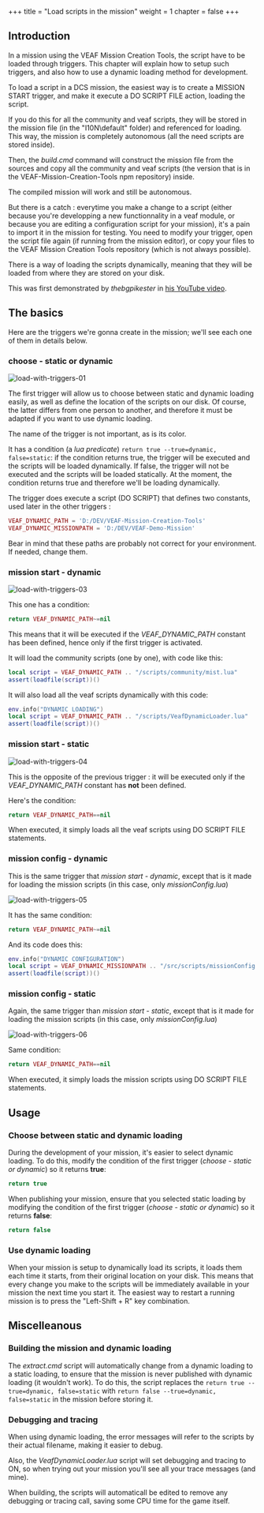 +++
title = "Load scripts in the mission"
weight = 1
chapter = false
+++

## Introduction

In a mission using the VEAF Mission Creation Tools, the script have to be loaded through triggers.
This chapter will explain how to setup such triggers, and also how to use a dynamic loading method for development.

To load a script in a DCS mission, the easiest way is to create a MISSION START trigger, and make it execute a DO SCRIPT FILE action, loading the script.

If you do this for all the community and veaf scripts, they will be stored in the mission file (in the "I10N\default" folder) and referenced for loading.
This way, the mission is completely autonomous (all the need scripts are stored inside).

Then, the *build.cmd* command will construct the mission file from the sources and copy all the community and veaf scripts (the version that is in the VEAF-Mission-Creation-Tools npm repository) inside.

The compiled mission will work and still be autonomous.

But there is a catch : everytime you make a change to a script (either because you're developping a new functionnality in a veaf module, or because you are editing a configuration script for your mission), it's a pain to import it in the mission for testing. You need to modify your trigger, open the script file again (if running from the mission editor), or copy your files to the VEAF Mission Creation Tools repository (which is not always possible).

There is a way of loading the scripts dynamically, meaning that they will be loaded from where they are stored on your disk.

This was first demonstrated by *thebgpikester* in [his YouTube video](https://www.youtube.com/watch?v=BMKBXjjKiDI).

## The basics

Here are the triggers we're gonna create in the mission; we'll see each one of them in details below.

### choose - static or dynamic

![load-with-triggers-01](/VEAF-Mission-Creation-Tools/images/load-with-triggers-01.png?raw=true "load-with-triggers-01")

The first trigger will allow us to choose between static and dynamic loading easily, as well as define the location of the scripts on our disk. Of course, the latter differs from one person to another, and therefore it must be adapted if you want to use dynamic loading.

The name of the trigger is not important, as is its color.

It has a condition (a *lua predicate*) `return true --true=dynamic, false=static`: if the condition returns true, the trigger will be executed and the scripts will be loaded dynamically. If false, the trigger will not be executed and the scripts will be loaded statically.
At the moment, the condition returns true and therefore we'll be loading dynamically.

The trigger does execute a script (DO SCRIPT) that defines two constants, used later in the other triggers :

```lua
VEAF_DYNAMIC_PATH = 'D:/DEV/VEAF-Mission-Creation-Tools'
VEAF_DYNAMIC_MISSIONPATH = 'D:/DEV/VEAF-Demo-Mission'
```

Bear in mind that these paths are probably not correct for your environment. If needed, change them.

### mission start - dynamic

![load-with-triggers-03](/VEAF-Mission-Creation-Tools/images/load-with-triggers-03.png?raw=true "load-with-triggers-03")

This one has a condition:

```lua
return VEAF_DYNAMIC_PATH~=nil
```

This means that it will be executed if the *VEAF_DYNAMIC_PATH* constant has been defined, hence only if the first trigger is activated.

It will load the community scripts (one by one), with code like this:

```lua
local script = VEAF_DYNAMIC_PATH .. "/scripts/community/mist.lua"
assert(loadfile(script))()
```

It will also load all the veaf scripts dynamically with this code:

```lua
env.info("DYNAMIC LOADING")
local script = VEAF_DYNAMIC_PATH .. "/scripts/VeafDynamicLoader.lua"
assert(loadfile(script))()
```

### mission start - static

![load-with-triggers-04](/VEAF-Mission-Creation-Tools/images/load-with-triggers-04.png?raw=true "load-with-triggers-04")

This is the opposite of the previous trigger : it will be executed only if the *VEAF_DYNAMIC_PATH* constant has **not** been defined.

Here's the condition:

```lua
return VEAF_DYNAMIC_PATH==nil
```

When executed, it simply loads all the veaf scripts using DO SCRIPT FILE statements.

### mission config - dynamic

This is the same trigger that *mission start - dynamic*, except that is it made for loading the mission scripts (in this case, only *missionConfig.lua*)

![load-with-triggers-05](/VEAF-Mission-Creation-Tools/images/load-with-triggers-05.png?raw=true "load-with-triggers-05")

It has the same condition:

```lua
return VEAF_DYNAMIC_PATH~=nil
```

And its code does this:

```lua
env.info("DYNAMIC CONFIGURATION")
local script = VEAF_DYNAMIC_MISSIONPATH .. "/src/scripts/missionConfig.lua"
assert(loadfile(script))()
```

### mission config - static

Again, the same trigger than *mission start - static*, except that is it made for loading the mission scripts (in this case, only *missionConfig.lua*)

![load-with-triggers-06](/VEAF-Mission-Creation-Tools/images/load-with-triggers-06.png?raw=true "load-with-triggers-06")

Same condition:

```lua
return VEAF_DYNAMIC_PATH==nil
```

When executed, it simply loads the mission scripts using DO SCRIPT FILE statements.

## Usage

### Choose between static and dynamic loading

During the development of your mission, it's easier to select dynamic loading.
To do this, modify the condition of the first trigger (*choose - static or dynamic*) so it returns **true**:

```lua
return true
```

When publishing your mission, ensure that you selected static loading by modifying the condition of the first trigger (*choose - static or dynamic*) so it returns **false**:

```lua
return false
```

### Use dynamic loading

When your mission is setup to dynamically load its scripts, it loads them each time it starts, from their original location on your disk.
This means that every change you make to the scripts will be immediately available in your mission the next time you start it.
The easiest way to restart a running mission is to press the "Left-Shift + R" key combination.

## Miscelleanous

### Building the mission and dynamic loading

The *extract.cmd* script will automatically change from a dynamic loading to a static loading, to ensure that the mission is never published with dynamic loading (it wouldn't work).
To do this, the script replaces the `return true --true=dynamic, false=static` with `return false --true=dynamic, false=static` in the mission before storing it.

### Debugging and tracing

When using dynamic loading, the error messages will refer to the scripts by their actual filename, making it easier to debug.

Also, the *VeafDynamicLoader.lua* script will set debugging and tracing to ON, so when trying out your mission you'll see all your trace messages (and mine).

When building, the scripts will automaticall be edited to remove any debugging or tracing call, saving some CPU time for the game itself.